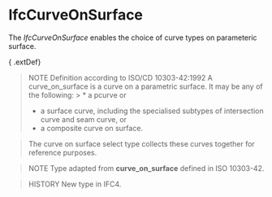 # IfcCurveOnSurface

The _IfcCurveOnSurface_ enables the choice of curve types on parameteric surface.<!-- end of definition -->

{ .extDef}
> NOTE Definition according to ISO/CD 10303-42:1992
> A curve_on_surface is a curve on a parametric surface. It may be any of the following: > * a pcurve or
> * a surface curve, including the specialised subtypes of intersection curve and seam curve, or
> * a composite curve on surface.


> The curve on surface select type collects these curves together for reference purposes.

> NOTE Type adapted from **curve_on_surface** defined in ISO 10303-42.

> HISTORY New type in IFC4.
